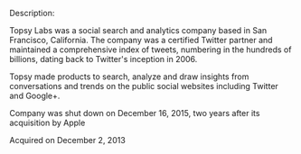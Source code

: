 Description:

Topsy Labs was a social search and analytics company based in San Francisco, California. The company was a certified Twitter partner and maintained a comprehensive index of tweets, numbering in the hundreds of billions, dating back to Twitter's inception in 2006.

Topsy made products to search, analyze and draw insights from conversations and trends on the public social websites including Twitter and Google+.

Company was shut down on December 16, 2015, two years after its acquisition by Apple

Acquired on December 2, 2013